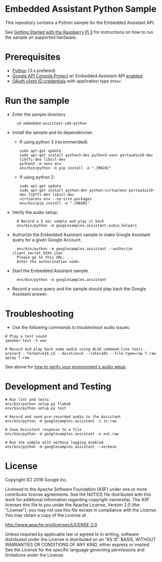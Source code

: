 Embedded Assistant Python Sample
================================

This repository contains a Python sample for the Embedded Assistant API.

See
[Getting Started with the Raspberry Pi 3](https://developers.google.com/assistant/) for
instructions on how to run the sample on supported hardware.

Prerequisites
=============
- [Python](https://www.python.org/) (3.x prefered)
- [Google API Console Project](https://console.developers.google.com) w/ Embedded Assistant API [enabled](https://console.developers.google.com/apis).
- [OAuth client ID credentials](https://console.developers.google.com/apis/credentials) with application type `Other`.

Run the sample
==============

- Enter the sample directory

        cd embedded-assistant-sdk-python

- Install the sample and its dependencies:
  - If using python 3 (recommended):

        sudo apt-get update
        sudo apt-get install python3-dev python3-venv portaudio19-dev libffi-dev libssl-dev
        python3 -m venv env
        env/bin/python -m pip install -e ".[MAIN]"

  - If using python 2:

        sudo apt-get update
        sudo apt-get install python-dev python-virtualenv portaudio19-dev libffi-dev libssl-dev
        virtualenv env --no-site-packages
        env/bin/pip install -e ".[MAIN]"

<a name="verify-audio-setup"></a>
- Verify the audio setup:

        # Record a 5 sec sample and play it back
        env/bin/python -m googlesamples.assistant.audio_helpers

- Authorize the Embedded Assistant sample to make Google Assistant query for a given Google Account.

        env/bin/python -m googlesamples.assistant --authorize client_secret_XXXX.json
        Please go to this URL: ...
        Enter the authorization code:

- Start the Embedded Assistant sample.

        env/bin/python -m googlesamples.assistant

- Record a voice query and the sample should play back the Google
  Assistant answer.

Troubleshooting
===============

- Use the following commands to troubleshoot audio issues:
```
# Play a test sound
speaker-test -t wav

# Record and play back some audio using ALSA command-line tools
arecord --format=S16_LE --duration=5 --rate=16k --file-type=raw f.raw
aplay f.raw
```

See above for [how to verify your environment's audio setup](#verify-audio-setup).

Development and Testing
=======================

```
# Run lint and tests
env/bin/python setup.py flake8
env/bin/python setup.py test

# Record and send pre-recorded audio to the Assistant
env/bin/python -m googlesamples.assistant -i in.raw

# Save Assistant response to a file
env/bin/python -m googlesamples.assistant -o out.raw

# Run the sample with verbose logging enabled
env/bin/python -m googlesamples.assistant --verbose
```

License
=======

Copyright (C) 2016 Google Inc.

Licensed to the Apache Software Foundation (ASF) under one or more contributor
license agreements.  See the NOTICE file distributed with this work for
additional information regarding copyright ownership.  The ASF licenses this
file to you under the Apache License, Version 2.0 (the "License"); you may not
use this file except in compliance with the License.  You may obtain a copy of
the License at

  http://www.apache.org/licenses/LICENSE-2.0

Unless required by applicable law or agreed to in writing, software
distributed under the License is distributed on an "AS IS" BASIS, WITHOUT
WARRANTIES OR CONDITIONS OF ANY KIND, either express or implied.  See the
License for the specific language governing permissions and limitations under
the License.
